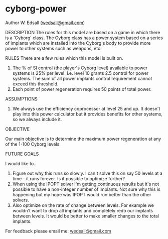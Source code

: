 # cyborg-power
Author
  W. Edsall (wedsall@gmail.com)

DESCRIPTION
  The rules for this model are based on a game in which there is a 'Cyborg' class. The Cyborg class has a power system based on a series of implants which are installed into the Cyborg's body to provide more power to other systems such as weapons, etc.

RULES
  There are a few rules which this model is built on.

  1. The % of SI control (the player's Cyborg level) available to power 
     systems is 25% per level. I.e. level 10 grants 2.5 control for power
     systems. The sum of all power implants control requirement cannot
     exceed this threshold.
  2. Each point of power regeneration requires 50 points of total power.

ASSUMPTIONS
  
  1. We always use the efficiency coprocessor at level 25 and up.
     It doesn't play into this power calculator but it provides
     benefits for other systems, so we always include it.

OBJECTIVE

  Our main objective is to determine the maximum power regeneration at any of the 1-100 Cyborg levels.

FUTURE GOALS

  I would like to..

  1. Figure out why this runs so slowly. I can't solve this on say 50 levels at a time - it runs forever. Is it possible to optimize further?
  2. When using the IPOPT solver I'm getting continuous results but it's not possible to have a non-integer number of implants. Not sure why this is happening but my hope was IPOPT would run better than the other solvers.
  3. Also optimize on the rate of change between levels. For example we wouldn't want to drop all implants and completely redo our implants between levels. It would be better to make smaller changes to the total implants.

For feedback please email me: wedsall@gmail.com
